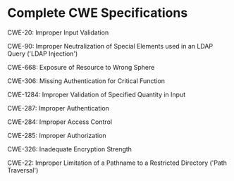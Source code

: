 

# Complete CWE Specifications

CWE-20: Improper Input Validation

CWE-90: Improper Neutralization of Special Elements used in an LDAP Query ('LDAP Injection')

CWE-668: Exposure of Resource to Wrong Sphere

CWE-306: Missing Authentication for Critical Function

CWE-1284: Improper Validation of Specified Quantity in Input

CWE-287: Improper Authentication

CWE-284: Improper Access Control

CWE-285: Improper Authorization

CWE-326: Inadequate Encryption Strength

CWE-22: Improper Limitation of a Pathname to a Restricted Directory ('Path Traversal')